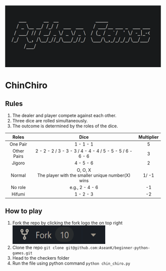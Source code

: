 <p align="center">
  <a href="https://github.com/AseanK/beginner-python-games" target="_blank">
    <img src="../../images/logo.png" width = "2560px" height = "200px">
  </a>
</p>


# ChinChiro

## Rules
1. The dealer and player compete against each other.
2. Three dice are rolled simultaneously. 
3. The outcome is determined by the roles of the dice.


|    Roles    |                              Dice                              | Multiplier |
|:-----------:|:--------------------------------------------------------------:|:----------:|
|  One Pair   |                           1 - 1 - 1                            |     5      |
| Other Pairs |   2 - 2 - 2 / 3 - 3 - 3 / 4 - 4 - 4 / 5 - 5 - 5 / 6 - 6 - 6    |     3      |
|   Jigoro    |                           4 - 5 - 6                            |     2      |
|   Normal    | O, O, X <br/>The player with the smaller unique number(X) wins |   1/ -1    |
|   No role   |                        e.g., 2 - 4 - 6                         |     -1     |
|   Hifumi    |                           1 - 2 - 3                            |     -2     |

## How to play
1. Fork the repo by clicking the fork logo the on top right <img src="../../images/fork.png" width="300" height="60">
2. Clone the repo `git clone git@github.com:AseanK/beginner-python-games.git`
3. Head to the checkers folder
4. Run the file using python command `python chin_chiro.py`